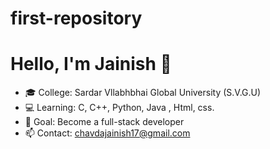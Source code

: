 # first-repository
# Hello, I'm Jainish 👋  
- 🎓 College: Sardar Vllabhbhai Global University (S.V.G.U) 
- 💻 Learning: C, C++, Python, Java , Html, css.
- 🎯 Goal: Become a full-stack developer  
- 📫 Contact: chavdajainish17@gmail.com
